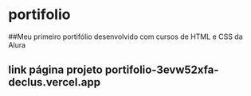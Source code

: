 # portifolio
##Meu primeiro portifólio desenvolvido com cursos de HTML e CSS da Alura
## link página projeto portifolio-3evw52xfa-declus.vercel.app
